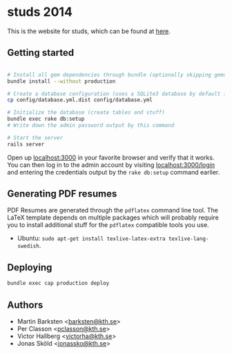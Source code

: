 studs 2014
==========

This is the website for studs, which can be found at [here](http://studs.datasektionen.se).


Getting started
---------------

```bash

# Install all gem dependencies through bundle (optionally skipping gems required in production)
bundle install --without production

# Create a database configuration (uses a SQLite3 database by default in dev environments)
cp config/database.yml.dist config/database.yml

# Initialize the database (create tables and stuff)
bundle exec rake db:setup
# Write down the admin password output by this command

# Start the server
rails server
```

Open up [localhost:3000](http://0.0.0.0:3000/) in your favorite browser and verify that it works.
You can then log in to the admin account by visiting [localhost:3000/login](http://0.0.0.0:3000/login)
and entering the credentials output by the `rake db:setup` command earlier.


Generating PDF resumes
----------------------

PDF Resumes are generated through the `pdflatex` command line tool.
The LaTeX template depends on multiple packages which will probably require you to install
additional stuff for the `pdflatex` compatible tools you use.

* Ubuntu: `sudo apt-get install texlive-latex-extra texlive-lang-swedish`.

Deploying
---------

```bash
bundle exec cap production deploy
```

Authors
-------

* Martin Barksten <<barksten@kth.se>>
* Per Classon <<pclasson@kth.se>>
* Victor Hallberg <<victorha@kth.se>>
* Jonas Sköld <<jonassko@kth.se>>
